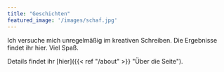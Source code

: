 ```yaml
---
title: "Geschichten"
featured_image: '/images/schaf.jpg'
---
```

Ich versuche mich unregelmäßig im kreativen Schreiben. Die Ergebnisse findet ihr hier. Viel Spaß.

Details findet ihr [hier]({{< ref "/about" >}} "Über die Seite").
